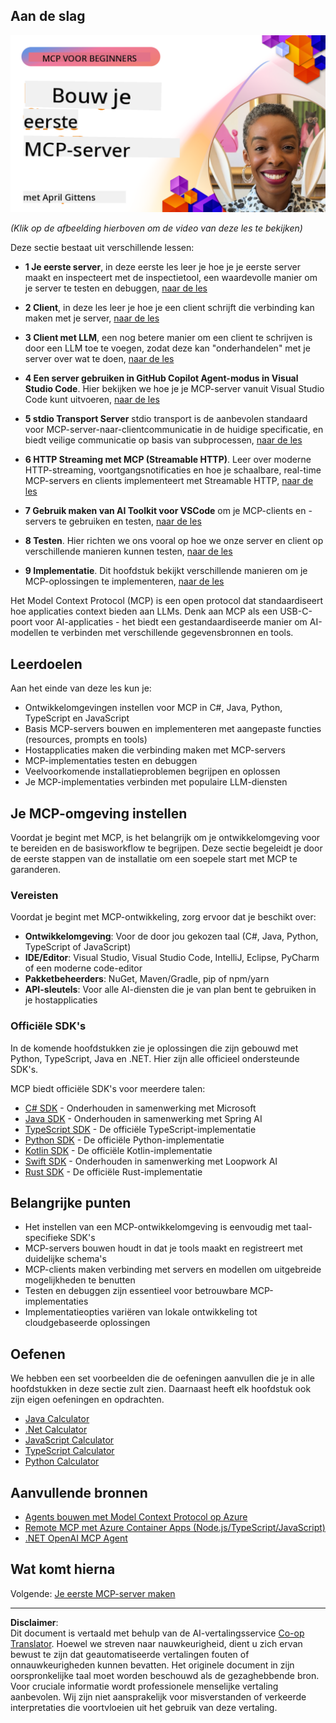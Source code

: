 <!--
CO_OP_TRANSLATOR_METADATA:
{
  "original_hash": "1197b6dbde36773e04a5ae826557fdb9",
  "translation_date": "2025-08-26T17:57:30+00:00",
  "source_file": "03-GettingStarted/README.md",
  "language_code": "nl"
}
-->
## Aan de slag  

[![Bouw je eerste MCP-server](../../../translated_images/04.0ea920069efd979a0b2dad51e72c1df7ead9c57b3305796068a6cee1f0dd6674.nl.png)](https://youtu.be/sNDZO9N4m9Y)

_(Klik op de afbeelding hierboven om de video van deze les te bekijken)_

Deze sectie bestaat uit verschillende lessen:

- **1 Je eerste server**, in deze eerste les leer je hoe je je eerste server maakt en inspecteert met de inspectietool, een waardevolle manier om je server te testen en debuggen, [naar de les](01-first-server/README.md)

- **2 Client**, in deze les leer je hoe je een client schrijft die verbinding kan maken met je server, [naar de les](02-client/README.md)

- **3 Client met LLM**, een nog betere manier om een client te schrijven is door een LLM toe te voegen, zodat deze kan "onderhandelen" met je server over wat te doen, [naar de les](03-llm-client/README.md)

- **4 Een server gebruiken in GitHub Copilot Agent-modus in Visual Studio Code**. Hier bekijken we hoe je je MCP-server vanuit Visual Studio Code kunt uitvoeren, [naar de les](04-vscode/README.md)

- **5 stdio Transport Server** stdio transport is de aanbevolen standaard voor MCP-server-naar-clientcommunicatie in de huidige specificatie, en biedt veilige communicatie op basis van subprocessen, [naar de les](05-stdio-server/README.md)

- **6 HTTP Streaming met MCP (Streamable HTTP)**. Leer over moderne HTTP-streaming, voortgangsnotificaties en hoe je schaalbare, real-time MCP-servers en clients implementeert met Streamable HTTP, [naar de les](06-http-streaming/README.md)

- **7 Gebruik maken van AI Toolkit voor VSCode** om je MCP-clients en -servers te gebruiken en testen, [naar de les](07-aitk/README.md)

- **8 Testen**. Hier richten we ons vooral op hoe we onze server en client op verschillende manieren kunnen testen, [naar de les](08-testing/README.md)

- **9 Implementatie**. Dit hoofdstuk bekijkt verschillende manieren om je MCP-oplossingen te implementeren, [naar de les](09-deployment/README.md)

Het Model Context Protocol (MCP) is een open protocol dat standaardiseert hoe applicaties context bieden aan LLMs. Denk aan MCP als een USB-C-poort voor AI-applicaties - het biedt een gestandaardiseerde manier om AI-modellen te verbinden met verschillende gegevensbronnen en tools.

## Leerdoelen

Aan het einde van deze les kun je:

- Ontwikkelomgevingen instellen voor MCP in C#, Java, Python, TypeScript en JavaScript
- Basis MCP-servers bouwen en implementeren met aangepaste functies (resources, prompts en tools)
- Hostapplicaties maken die verbinding maken met MCP-servers
- MCP-implementaties testen en debuggen
- Veelvoorkomende installatieproblemen begrijpen en oplossen
- Je MCP-implementaties verbinden met populaire LLM-diensten

## Je MCP-omgeving instellen

Voordat je begint met MCP, is het belangrijk om je ontwikkelomgeving voor te bereiden en de basisworkflow te begrijpen. Deze sectie begeleidt je door de eerste stappen van de installatie om een soepele start met MCP te garanderen.

### Vereisten

Voordat je begint met MCP-ontwikkeling, zorg ervoor dat je beschikt over:

- **Ontwikkelomgeving**: Voor de door jou gekozen taal (C#, Java, Python, TypeScript of JavaScript)
- **IDE/Editor**: Visual Studio, Visual Studio Code, IntelliJ, Eclipse, PyCharm of een moderne code-editor
- **Pakketbeheerders**: NuGet, Maven/Gradle, pip of npm/yarn
- **API-sleutels**: Voor alle AI-diensten die je van plan bent te gebruiken in je hostapplicaties

### Officiële SDK's

In de komende hoofdstukken zie je oplossingen die zijn gebouwd met Python, TypeScript, Java en .NET. Hier zijn alle officieel ondersteunde SDK's.

MCP biedt officiële SDK's voor meerdere talen:
- [C# SDK](https://github.com/modelcontextprotocol/csharp-sdk) - Onderhouden in samenwerking met Microsoft
- [Java SDK](https://github.com/modelcontextprotocol/java-sdk) - Onderhouden in samenwerking met Spring AI
- [TypeScript SDK](https://github.com/modelcontextprotocol/typescript-sdk) - De officiële TypeScript-implementatie
- [Python SDK](https://github.com/modelcontextprotocol/python-sdk) - De officiële Python-implementatie
- [Kotlin SDK](https://github.com/modelcontextprotocol/kotlin-sdk) - De officiële Kotlin-implementatie
- [Swift SDK](https://github.com/modelcontextprotocol/swift-sdk) - Onderhouden in samenwerking met Loopwork AI
- [Rust SDK](https://github.com/modelcontextprotocol/rust-sdk) - De officiële Rust-implementatie

## Belangrijke punten

- Het instellen van een MCP-ontwikkelomgeving is eenvoudig met taal-specifieke SDK's
- MCP-servers bouwen houdt in dat je tools maakt en registreert met duidelijke schema's
- MCP-clients maken verbinding met servers en modellen om uitgebreide mogelijkheden te benutten
- Testen en debuggen zijn essentieel voor betrouwbare MCP-implementaties
- Implementatieopties variëren van lokale ontwikkeling tot cloudgebaseerde oplossingen

## Oefenen

We hebben een set voorbeelden die de oefeningen aanvullen die je in alle hoofdstukken in deze sectie zult zien. Daarnaast heeft elk hoofdstuk ook zijn eigen oefeningen en opdrachten.

- [Java Calculator](./samples/java/calculator/README.md)
- [.Net Calculator](../../../03-GettingStarted/samples/csharp)
- [JavaScript Calculator](./samples/javascript/README.md)
- [TypeScript Calculator](./samples/typescript/README.md)
- [Python Calculator](../../../03-GettingStarted/samples/python)

## Aanvullende bronnen

- [Agents bouwen met Model Context Protocol op Azure](https://learn.microsoft.com/azure/developer/ai/intro-agents-mcp)
- [Remote MCP met Azure Container Apps (Node.js/TypeScript/JavaScript)](https://learn.microsoft.com/samples/azure-samples/mcp-container-ts/mcp-container-ts/)
- [.NET OpenAI MCP Agent](https://learn.microsoft.com/samples/azure-samples/openai-mcp-agent-dotnet/openai-mcp-agent-dotnet/)

## Wat komt hierna

Volgende: [Je eerste MCP-server maken](01-first-server/README.md)

---

**Disclaimer**:  
Dit document is vertaald met behulp van de AI-vertalingsservice [Co-op Translator](https://github.com/Azure/co-op-translator). Hoewel we streven naar nauwkeurigheid, dient u zich ervan bewust te zijn dat geautomatiseerde vertalingen fouten of onnauwkeurigheden kunnen bevatten. Het originele document in zijn oorspronkelijke taal moet worden beschouwd als de gezaghebbende bron. Voor cruciale informatie wordt professionele menselijke vertaling aanbevolen. Wij zijn niet aansprakelijk voor misverstanden of verkeerde interpretaties die voortvloeien uit het gebruik van deze vertaling.